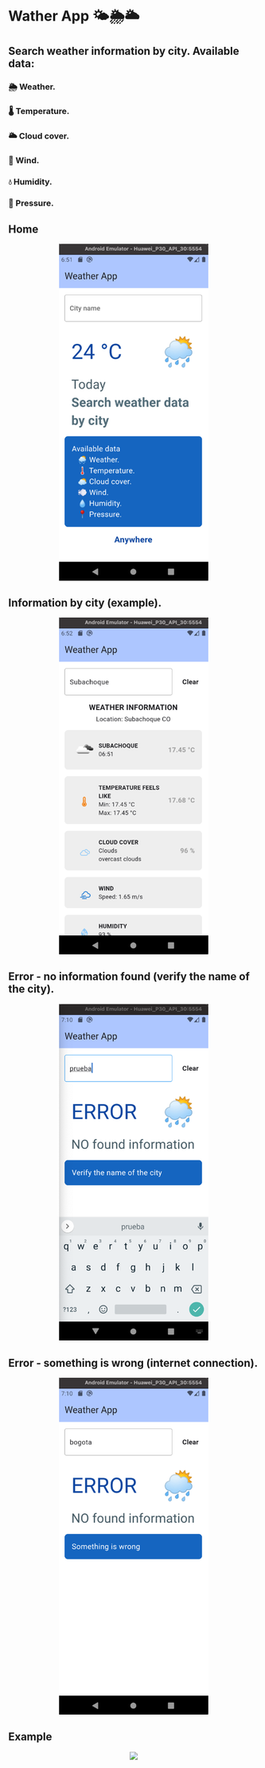 # Wather App 🌤🌦🌥

## Search weather information by city. Available data:
### 🌦 Weather.
### 🌡 Temperature.
### 🌥 Cloud cover.
### 💨 Wind.
### 💧 Humidity.
### 📍 Pressure.

## Home
<p align="center"><img width="300" src="https://github.com/DianaEspitia/Weather-App-Final/blob/main/repo_images/weather_app_home.png"></p>

## Information by city (example).
<p align="center"><img width="300" src="https://github.com/DianaEspitia/Weather-App-Final/blob/main/repo_images/weather_app_response.png"></p>

## Error - no information found (verify the name of the city).
<p align="center"><img width="300" src="https://github.com/DianaEspitia/Weather-App-Final/blob/main/repo_images/weather_app_city_error.png"></p>

## Error - something is wrong (internet connection).
<p align="center"><img width="300" src="https://github.com/DianaEspitia/Weather-App-Final/blob/main/repo_images/weather_app_internet_error.png"></p>

## Example
<p align="center"><img width="300" src="https://github.com/DianaEspitia/Weather-App-Final/blob/main/repo_images/weather_app_test.gif"></p>
